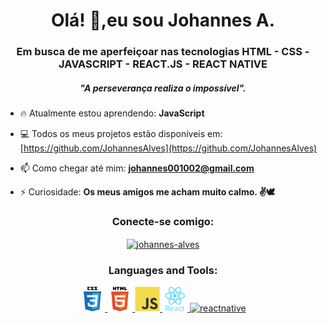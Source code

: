 <h1 align="center">Olá! 👋,eu sou Johannes A.</h1>
<h3 align="center">Em busca de me aperfeiçoar nas tecnologias HTML - CSS - JAVASCRIPT - REACT.JS - REACT NATIVE</h3>
<h5 align="center">"A perseverança realiza o impossível".</h5>

- 🔥 Atualmente estou aprendendo: **JavaScript**

- 💻 Todos os meus projetos estão disponíveis em: [https://github.com/JohannesAlves](https://github.com/JohannesAlves)

- 📫 Como chegar até mim: **johannes001002@gmail.com**

- ⚡ Curiosidade: **Os meus amigos me acham muito calmo. ✌🕊**

<h3 align="center">Conecte-se comigo:</h3>
<p align="center">
<a href="https://linkedin.com/in/johannes-alves" target="blank"><img align="center" src="https://raw.githubusercontent.com/rahuldkjain/github-profile-readme-generator/master/src/images/icons/Social/linked-in-alt.svg" alt="johannes-alves" height="30" width="40" /></a>
</p>

<h3 align="center">Languages and Tools:</h3>
<p align="center"> <a href="https://www.w3schools.com/css/" target="_blank" rel="noreferrer"> <img src="https://raw.githubusercontent.com/devicons/devicon/master/icons/css3/css3-original-wordmark.svg" alt="css3" width="40" height="40"/> </a> <a href="https://www.w3.org/html/" target="_blank" rel="noreferrer"> <img src="https://raw.githubusercontent.com/devicons/devicon/master/icons/html5/html5-original-wordmark.svg" alt="html5" width="40" height="40"/> </a> <a href="https://developer.mozilla.org/en-US/docs/Web/JavaScript" target="_blank" rel="noreferrer"> <img src="https://raw.githubusercontent.com/devicons/devicon/master/icons/javascript/javascript-original.svg" alt="javascript" width="40" height="40"/> </a> <a href="https://reactjs.org/" target="_blank" rel="noreferrer"> <img src="https://raw.githubusercontent.com/devicons/devicon/master/icons/react/react-original-wordmark.svg" alt="react" width="40" height="40"/> </a> <a href="https://reactnative.dev/" target="_blank" rel="noreferrer"> <img src="https://reactnative.dev/img/header_logo.svg" alt="reactnative" width="40" height="40"/> </a> </p>





